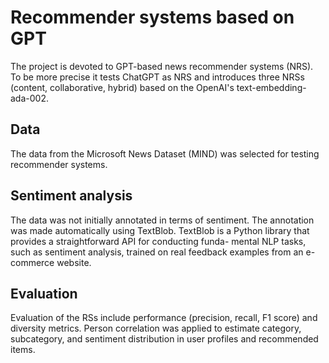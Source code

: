 # Recommender systems based on GPT

The project is devoted to GPT-based news recommender systems (NRS). To be more precise it tests ChatGPT as NRS and introduces three NRSs (content, collaborative, hybrid) based on the OpenAI's text-embedding-ada-002.

## Data

The data from the Microsoft News Dataset (MIND) was selected for testing recommender systems.

## Sentiment analysis

The data was not initially annotated in terms of sentiment. The annotation was made automatically using TextBlob. TextBlob is a Python library that provides a straightforward API for conducting funda- mental NLP tasks, such as sentiment analysis, trained on real feedback examples from an e-commerce website.

## Evaluation

Evaluation of the RSs include performance (precision, recall, F1 score) and diversity metrics. Person correlation was applied to estimate category, subcategory, and sentiment distribution in user profiles and recommended items.
